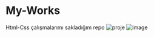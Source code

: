 # My-Works
Html-Css çalışmalarımı sakladığım repo
![proje](https://github.com/yusuffkaradass/My-Works/assets/145595125/904b0fad-f7e8-4d32-95ec-40788e799cc1)
![image](https://github.com/yusuffkaradass/My-Works/assets/145595125/9c056b2e-dc36-4aa9-a1ab-427db42333a4)
